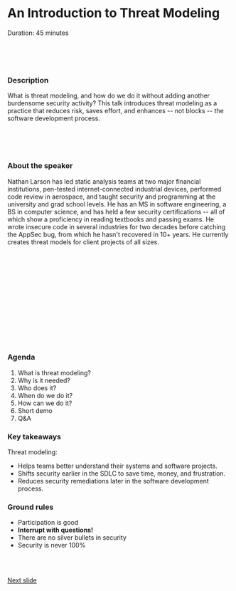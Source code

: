 # An Introduction to Threat Modeling
Duration: 45 minutes

<br /><br /><br />

### Description

What is threat modeling, and how do we do it without adding another burdensome security activity? This talk introduces threat modeling as a practice that reduces risk, saves effort, and enhances -- not blocks -- the software development process.

<br /><br /><br />

### About the speaker

Nathan Larson has led static analysis teams at two major financial institutions, pen-tested internet-connected industrial devices, performed code review in aerospace, and taught security and programming at the university and grad school levels. He has an MS in software engineering, a BS in computer science, and has held a few security certifications -- all of which show a proficiency in reading textbooks and passing exams. He wrote insecure code in several industries for two decades before catching the AppSec bug, from which he hasn't recovered in 10+ years. He currently creates threat models for client projects of all sizes.

<br /><br /><br /><br /><br /><br /><br /><br /><br /><br /><br /><br />

### Agenda

1. What is threat modeling?
1. Why is it needed?
1. Who does it?
1. When do we do it?
1. How can we do it?
1. Short demo
1. Q&A

### Key takeaways
Threat modeling:
* Helps teams better understand their systems and software projects.
* Shifts security earlier in the SDLC to save time, money, and frustration.
* Reduces security remediations later in the software development process.

### Ground rules
* Participation is good
* **Interrupt with questions!**
* There are no silver bullets in security
* Security is never 100%

<br /><br />

[Next slide](talk_threat_model_what.md)

